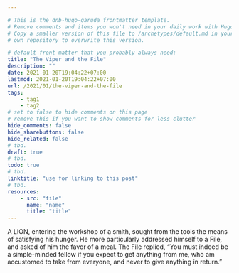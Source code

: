 ```yaml
---

# This is the dnb-hugo-garuda frontmatter template. 
# Remove comments and items you won't need in your daily work with Hugo.
# Copy a smaller version of this file to /archetypes/default.md in your
# own repository to overwrite this version.

# default front matter that you probably always need:
title: "The Viper and the File"
description: ""
date: 2021-01-20T19:04:22+07:00
lastmod: 2021-01-20T19:04:22+07:00
url: /2021/01/the-viper-and-the-file
tags:
    - tag1
    - tag2
# set to false to hide comments on this page
# remove this if you want to show comments for less clutter
hide_comments: false
hide_sharebuttons: false
hide_related: false
# tbd.
draft: true
# tbd.
todo: true
# tbd.
linktitle: "use for linking to this post"
# tbd.
resources:
    - src: "file"
      name: "name"
      title: "title"
---
```

A LION, entering the workshop of a smith, sought from the tools the means of satisfying his hunger. He more particularly addressed himself to a File, and asked of him the favor of a meal. The File replied, “You must indeed be a simple-minded fellow if you expect to get anything from me, who am accustomed to take from everyone, and never to give anything in return.”

